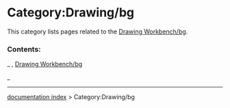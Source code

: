 # Category:Drawing/bg
This category lists pages related to the [Drawing Workbench/bg](Drawing_Workbench/bg.md).

### Contents:

_ , [Drawing Workbench/bg](Drawing_Workbench/bg.md)

_

---
[documentation index](../README.md) > Category:Drawing/bg
